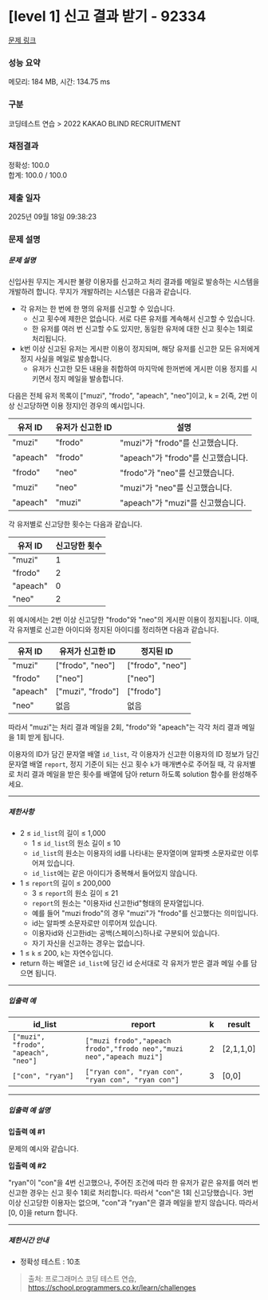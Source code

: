 # [level 1] 신고 결과 받기 - 92334 

[문제 링크](https://school.programmers.co.kr/learn/courses/30/lessons/92334) 

### 성능 요약

메모리: 184 MB, 시간: 134.75 ms

### 구분

코딩테스트 연습 > 2022 KAKAO BLIND RECRUITMENT

### 채점결과

정확성: 100.0<br/>합계: 100.0 / 100.0

### 제출 일자

2025년 09월 18일 09:38:23

### 문제 설명

<h5>문제 설명</h5>

<p>신입사원 무지는 게시판 불량 이용자를 신고하고 처리 결과를 메일로 발송하는 시스템을 개발하려 합니다. 무지가 개발하려는 시스템은 다음과 같습니다.</p>

<ul>
<li>각 유저는 한 번에 한 명의 유저를 신고할 수 있습니다.

<ul>
<li>신고 횟수에 제한은 없습니다. 서로 다른 유저를 계속해서 신고할 수 있습니다.</li>
<li>한 유저를 여러 번 신고할 수도 있지만, 동일한 유저에 대한 신고 횟수는 1회로 처리됩니다.</li>
</ul></li>
<li>k번 이상 신고된 유저는 게시판 이용이 정지되며, 해당 유저를 신고한 모든 유저에게 정지 사실을 메일로 발송합니다.

<ul>
<li>유저가 신고한 모든 내용을 취합하여 마지막에 한꺼번에 게시판 이용 정지를 시키면서 정지 메일을 발송합니다.</li>
</ul></li>
</ul>

<p>다음은 전체 유저 목록이 ["muzi", "frodo", "apeach", "neo"]이고, k = 2(즉, 2번 이상 신고당하면 이용 정지)인 경우의 예시입니다.</p>
<table class="table">
        <thead><tr>
<th>유저 ID</th>
<th>유저가 신고한 ID</th>
<th>설명</th>
</tr>
</thead>
        <tbody><tr>
<td>"muzi"</td>
<td>"frodo"</td>
<td>"muzi"가 "frodo"를 신고했습니다.</td>
</tr>
<tr>
<td>"apeach"</td>
<td>"frodo"</td>
<td>"apeach"가 "frodo"를 신고했습니다.</td>
</tr>
<tr>
<td>"frodo"</td>
<td>"neo"</td>
<td>"frodo"가 "neo"를 신고했습니다.</td>
</tr>
<tr>
<td>"muzi"</td>
<td>"neo"</td>
<td>"muzi"가 "neo"를 신고했습니다.</td>
</tr>
<tr>
<td>"apeach"</td>
<td>"muzi"</td>
<td>"apeach"가 "muzi"를 신고했습니다.</td>
</tr>
</tbody>
      </table>
<p>각 유저별로 신고당한 횟수는 다음과 같습니다.</p>
<table class="table">
        <thead><tr>
<th>유저 ID</th>
<th>신고당한 횟수</th>
</tr>
</thead>
        <tbody><tr>
<td>"muzi"</td>
<td>1</td>
</tr>
<tr>
<td>"frodo"</td>
<td>2</td>
</tr>
<tr>
<td>"apeach"</td>
<td>0</td>
</tr>
<tr>
<td>"neo"</td>
<td>2</td>
</tr>
</tbody>
      </table>
<p>위 예시에서는 2번 이상 신고당한 "frodo"와 "neo"의 게시판 이용이 정지됩니다. 이때, 각 유저별로 신고한 아이디와 정지된 아이디를 정리하면 다음과 같습니다.</p>
<table class="table">
        <thead><tr>
<th>유저 ID</th>
<th>유저가 신고한 ID</th>
<th>정지된 ID</th>
</tr>
</thead>
        <tbody><tr>
<td>"muzi"</td>
<td>["frodo", "neo"]</td>
<td>["frodo", "neo"]</td>
</tr>
<tr>
<td>"frodo"</td>
<td>["neo"]</td>
<td>["neo"]</td>
</tr>
<tr>
<td>"apeach"</td>
<td>["muzi", "frodo"]</td>
<td>["frodo"]</td>
</tr>
<tr>
<td>"neo"</td>
<td>없음</td>
<td>없음</td>
</tr>
</tbody>
      </table>
<p>따라서 "muzi"는 처리 결과 메일을 2회, "frodo"와 "apeach"는 각각 처리 결과 메일을 1회 받게 됩니다.</p>

<p>이용자의 ID가 담긴 문자열 배열 <code>id_list</code>, 각 이용자가 신고한 이용자의 ID 정보가 담긴 문자열 배열 <code>report</code>, 정지 기준이 되는 신고 횟수 <code>k</code>가 매개변수로 주어질 때, 각 유저별로 처리 결과 메일을 받은 횟수를 배열에 담아 return 하도록 solution 함수를 완성해주세요.</p>

<hr>

<h5>제한사항</h5>

<ul>
<li>2 ≤ <code>id_list</code>의 길이 ≤ 1,000

<ul>
<li>1 ≤ <code>id_list</code>의 원소 길이 ≤ 10</li>
<li><code>id_list</code>의 원소는 이용자의 id를 나타내는 문자열이며 알파벳 소문자로만 이루어져 있습니다.</li>
<li><code>id_list</code>에는 같은 아이디가 중복해서 들어있지 않습니다.</li>
</ul></li>
<li>1 ≤ <code>report</code>의 길이 ≤ 200,000

<ul>
<li>3 ≤ <code>report</code>의 원소 길이 ≤ 21</li>
<li><code>report</code>의 원소는 "이용자id 신고한id"형태의 문자열입니다.</li>
<li>예를 들어 "muzi frodo"의 경우 "muzi"가 "frodo"를 신고했다는 의미입니다.</li>
<li>id는 알파벳 소문자로만 이루어져 있습니다.</li>
<li>이용자id와 신고한id는 공백(스페이스)하나로 구분되어 있습니다.</li>
<li>자기 자신을 신고하는 경우는 없습니다.</li>
</ul></li>
<li>1 ≤ <code>k</code> ≤ 200, <code>k</code>는 자연수입니다.</li>
<li>return 하는 배열은 <code>id_list</code>에 담긴 id 순서대로 각 유저가 받은 결과 메일 수를 담으면 됩니다.</li>
</ul>

<hr>

<h5>입출력 예</h5>
<table class="table">
        <thead><tr>
<th>id_list</th>
<th>report</th>
<th>k</th>
<th>result</th>
</tr>
</thead>
        <tbody><tr>
<td><code>["muzi", "frodo", "apeach", "neo"]</code></td>
<td><code>["muzi frodo","apeach frodo","frodo neo","muzi neo","apeach muzi"]</code></td>
<td>2</td>
<td>[2,1,1,0]</td>
</tr>
<tr>
<td><code>["con", "ryan"]</code></td>
<td><code>["ryan con", "ryan con", "ryan con", "ryan con"]</code></td>
<td>3</td>
<td>[0,0]</td>
</tr>
</tbody>
      </table>
<hr>

<h5>입출력 예 설명</h5>

<p><strong>입출력 예 #1</strong></p>

<p>문제의 예시와 같습니다.</p>

<p><strong>입출력 예 #2</strong></p>

<p>"ryan"이 "con"을 4번 신고했으나, 주어진 조건에 따라 한 유저가 같은 유저를 여러 번 신고한 경우는 신고 횟수 1회로 처리합니다. 따라서 "con"은 1회 신고당했습니다. 3번 이상 신고당한 이용자는 없으며, "con"과 "ryan"은 결과 메일을 받지 않습니다. 따라서 [0, 0]을 return 합니다.</p>

<hr>

<h5>제한시간 안내</h5>

<ul>
<li>정확성 테스트 : 10초</li>
</ul>


> 출처: 프로그래머스 코딩 테스트 연습, https://school.programmers.co.kr/learn/challenges